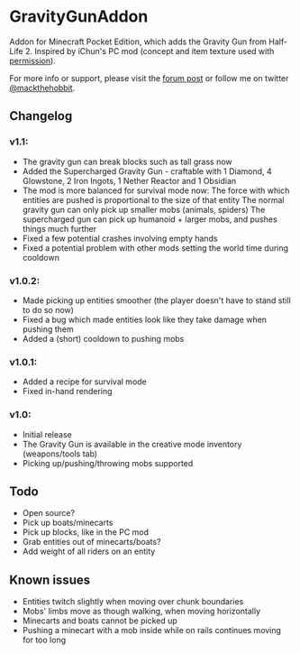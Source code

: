 # GravityGunAddon
Addon for Minecraft Pocket Edition, which adds the Gravity Gun from Half-Life 2.
Inspired by iChun's PC mod (concept and item texture used with [permission](https://twitter.com/ohaiiChun/status/609983013447991296)).

For more info or support, please visit the [forum post](http://www.minecraftforum.net/forums/minecraft-pocket-edition/mcpe-mods-tools/2449773-0-11-1-gravity-gun-addon-pick-up-and-throw-mobs) or follow me on twitter [@mackthehobbit](http://twitter.com/mackthehobbit).

## Changelog
### v1.1:
 * The gravity gun can break blocks such as tall grass now
 * Added the Supercharged Gravity Gun - craftable with 1 Diamond, 4 Glowstone, 2 Iron Ingots, 1 Nether Reactor and 1 Obsidian
 * The mod is more balanced for survival mode now:
 	The force with which entities are pushed is proportional to the size of that entity
 	The normal gravity gun can only pick up smaller mobs (animals, spiders)
 	The supercharged gun can pick up humanoid + larger mobs, and pushes things much further
 * Fixed a few potential crashes involving empty hands
 * Fixed a potential problem with other mods setting the world time during cooldown
### v1.0.2:
 * Made picking up entities smoother (the player doesn't have to stand still to do so now)
 * Fixed a bug which made entities look like they take damage when pushing them
 * Added a (short) cooldown to pushing mobs
### v1.0.1:
 * Added a recipe for survival mode
 * Fixed in-hand rendering
### v1.0:
 * Initial release
 * The Gravity Gun is available in the creative mode inventory (weapons/tools tab)
 * Picking up/pushing/throwing mobs supported

## Todo
 * Open source?
 * Pick up boats/minecarts
 * Pick up blocks, like in the PC mod
 * Grab entities out of minecarts/boats?
 * Add weight of all riders on an entity

## Known issues
 * Entities twitch slightly when moving over chunk boundaries
 * Mobs' limbs move as though walking, when moving horizontally
 * Minecarts and boats cannot be picked up
 * Pushing a minecart with a mob inside while on rails continues moving for too long
